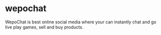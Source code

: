 # wepochat
WepoChat is best online social media where your can instantly chat and go live play games, sell and buy products.
